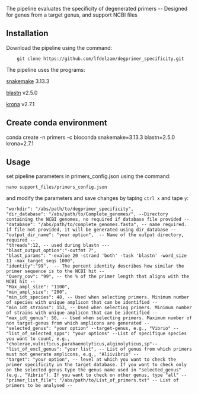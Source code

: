 The pipeline evaluates the specificity of degenerated primers -- Designed for genes from a target genus, and support NCBI files

## Installation ##

Download the pipeline using the command:
        
        git clone https://github.com/lfdelzam/degprimer_specificity.git

The pipeline uses the programs:

[snakemake](https://snakemake.github.io) 3.13.3

[blastn](http://blast.ncbi.nlm.nih.gov/Blast.cgi?PAGE_TYPE=BlastDocs) v2.5.0

[krona](https://github.com/marbl/Krona) v2.7.1

## Create conda environment ##

conda create -n primers -c bioconda snakemake=3.13.3 blastn=2.5.0 krona=2.7.1

## Usage ##

set pipeline parameters in primers_config.json using the command:

    nano support_files/primers_config.json

and modify the parameters and save changes by taping `ctrl x` and tape `y`:

    "workdir": "/abs/path/to/degprimer_specificity",
    "dir_database": "/abs/path/to/Complete_genomes/", --Directory containing the NCBI genomes, no required if database file provided --
    "database": "/abs/path/to/complete_genomes.fasta", -- name required. if file not provided, it will be generated using dir_database -- 
    "output_dir_name": "your option",  -- Name of the output directory, required --
    "threads":12, -- used during blastn ---
    "blast_output_option":"-outfmt 7", 
    "blast_params": "-evalue 20 -strand 'both' -task 'blastn' -word_size 11 -max_target_seqs 1000",
    "identity":"99",  -- The percent identity describes how similar the primer sequence is to the NCBI hit --
    "Query_cov": "99", -- the % of the primer length that aligns with the NCBI hit --
    "Max_ampl_size": "1100",
    "min_ampl_size": "200",
    "min_idt_species": 48, -- Used when selecting primers. Minimum number of species with unique amplicon that can be identified --
    "min_idt_strains": 153, -- Used when selecting primers. Minimum number of strains with unique amplicon that can be identified --
    "max_idt_genus": 50, -- Used when selecting primers. Maximum number of non target-genus from which amplicons are generated --
    "selected_genus": "your option" --target-genus, e.g., "Vibrio" --
    "list_of_selected_spps": "your options" --List of specifique species you want to count, e.g., "cholerae,vulnificus,parahaemolyticus,alginolyticus,sp"--
    "list_of_excl_genus": "your list", -- List of genus from which primers must not generate amplicons, e.g., "Aliivibrio" --
    "target": "your option", -- level at which you want to check the primer specificity in the target database. If you want to check only on the selected genus type the genus name used in "selected_genus" (e.g., "Vibrio"). If you want to check on other genus, type "all" --
    "primer_list_file": "/abs/path/to/List_of_primers.txt" -- List of primers to be analysed --
